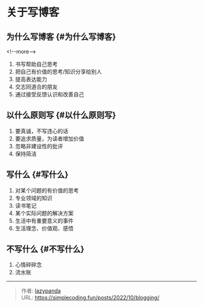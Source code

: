 # 关于写博客


## 为什么写博客 {#为什么写博客}
&lt;!--more--&gt;

1.  书写帮助自己思考
2.  把自己有价值的思考/知识分享给别人
3.  提高表达能力
4.  交志同道合的朋友
5.  通过接受反馈认识和改善自己


## 以什么原则写 {#以什么原则写}

1.  要真诚，不写违心的话
2.  要追求质量，为读者增加价值
3.  忽略非建设性的批评
4.  保持简洁


## 写什么 {#写什么}

1.  对某个问题的有价值的思考
2.  专业领域的知识
3.  读书笔记
4.  某个实际问题的解决方案
5.  生活中有重要意义的事件
6.  生活理念、价值观、感悟


## 不写什么 {#不写什么}

1.  心情碎碎念
2.  流水账


---

> 作者: [lazypanda](https://github.com/wanghuibin0)  
> URL: https://simplecoding.fun/posts/2022/10/blogging/  

